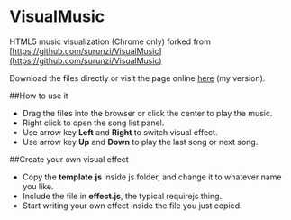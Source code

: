 VisualMusic
===========

HTML5 music visualization (Chrome only)
forked from [https://github.com/surunzi/VisualMusic](https://github.com/surunzi/VisualMusic)

Download the files directly or visit the page online [here](http://mnaukal.github.io/VisualMusic/) (my version).

##How to use it

- Drag the files into the browser or click the center to play the music.
- Right click to open the song list panel.
- Use arrow key **Left** and **Right** to switch visual effect.
- Use arrow key **Up** and **Down** to play the last song or next song.

##Create your own visual effect

- Copy the **template.js** inside js folder, and change it to whatever name you like.
- Include the file in **effect.js**, the typical requirejs thing.
- Start writing your own effect inside the file you just copied.

